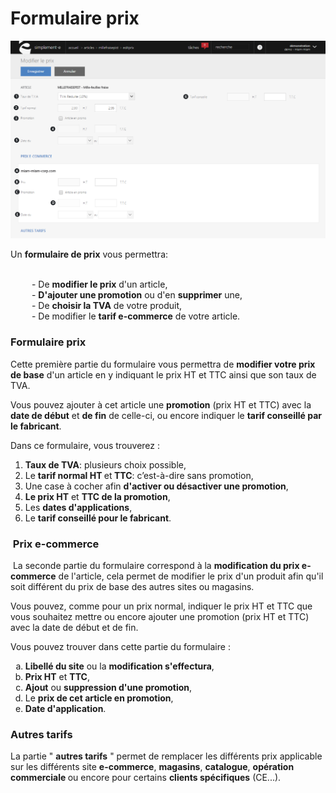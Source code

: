 # Formulaire prix


![editprix-screenshotciappsimplementecom20150810114358](images/editprix-screenshotciappsimplementecom20150810114358.png)


<p>Un <strong>formulaire de prix</strong> vous permettra:</p>
<p style="padding-left: 30px;"><br />&nbsp;- De <strong>modifier le prix</strong> d'un article, <br />&nbsp;- <strong>D'ajouter une promotion</strong> ou d'en <strong>supprimer</strong> une,<br />&nbsp;- De <strong>choisir la TVA</strong> de votre produit,<br />&nbsp;- De modifier le <strong>tarif e-commerce</strong> de votre article.</p>
<h3>Formulaire prix</h3>
<p>Cette premi&egrave;re partie du formulaire vous permettra de <strong>modifier votre prix de base</strong> d'un article en y indiquant le prix HT et TTC ainsi que son taux de TVA.</p>
<p>Vous pouvez ajouter &agrave; cet article une <strong>promotion</strong> (prix HT et TTC) avec la <strong>date de d&eacute;but</strong> et <strong>de fin</strong> de celle-ci,&nbsp;ou encore indiquer&nbsp;le <strong>tarif conseill&eacute; par le fabricant</strong>.</p>
<p>Dans ce formulaire, vous trouverez :</p>
<ol>
<li><strong>Taux de TVA</strong>: plusieurs choix possible,</li>
<li>Le <strong>tarif normal HT </strong>et<strong> TTC</strong>: c&rsquo;est-&agrave;-dire sans promotion,</li>
<li>Une case &agrave; cocher afin <strong>d'activer ou d&eacute;sactiver une promotion</strong>,</li>
<li><strong>Le prix HT</strong> et <strong>TTC de la promotion</strong>,</li>
<li>Les <strong>dates d'applications</strong>,</li>
<li>Le <strong>tarif conseill&eacute; pour le fabricant</strong>.</li>
</ol>
<h3>&nbsp;Prix e-commerce</h3>
<p>&nbsp;La seconde partie du formulaire correspond &agrave; la <strong>modification du prix e-commerce</strong> de l'article, cela permet de modifier le prix d'un produit afin qu'il soit diff&eacute;rent du prix de base des autres sites ou magasins.</p>
<p>Vous pouvez, comme pour un prix normal, indiquer le prix HT et TTC que vous souhaitez mettre ou encore ajouter une promotion (prix HT et&nbsp;TTC) avec la date de d&eacute;but et de fin.</p>
<p>Vous pouvez trouver dans cette partie du formulaire :</p>
<ol type="a">
<li><strong>Libell&eacute; du site</strong> ou la <strong>modification s'effectura</strong>,</li>
<li><strong>Prix HT</strong> et <strong>TTC</strong>,</li>
<li><strong>Ajout</strong> ou <strong>suppression d'une promotion</strong>,</li>
<li>Le <strong>prix de cet article en promotion</strong>,</li>
<li><strong>Date d'application</strong>.</li>
</ol>
<h3>Autres tarifs</h3>
<p>La partie " <strong>autres tarifs</strong> " permet de remplacer les diff&eacute;rents prix applicable sur les diff&eacute;rents site <strong>e-commerce</strong>, <strong>magasins</strong>, <strong>catalogue</strong>,&nbsp;<strong>op&eacute;ration commerciale&nbsp;</strong>ou encore pour certains <strong>clients sp&eacute;cifiques</strong> (CE...).</p>

